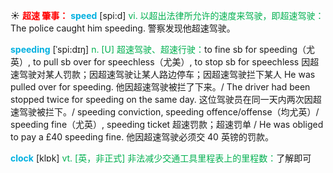 ☀ <font color="red">**超速 肇事：**</font>
<font color="sky blue">**speed**</font> [spi:d] 
<font color="#00b050">vi. 以超出法律所允许的速度来驾驶，即超速驾驶：</font>The police caught him speeding. 警察发现他超速驾驶。
           
<font color="sky blue">**speeding**</font> [ˈspi:dɪŋ]
<font color="#00b050">n. [U] 超速驾驶、超速行驶：</font>to fine sb for speeding（尤英）, to pull sb over for speechless（尤美）, to stop sb for speechless 因超速驾驶对某人罚款；因超速驾驶让某人路边停车；因超速驾驶拦下某人 He was pulled over for speeding. 他因超速驾驶被拦了下来。/ The driver had been stopped twice for speeding on the same day. 这位驾驶员在同一天内两次因超速驾驶被拦下。/ speeding conviction, speeding offence/offense（均尤英）/ speeding fine（尤英）, speeding ticket 超速罚款；超速罚单 / He was obliged to pay a £40 speeding fine. 他因超速驾驶必须交 40 英镑的罚款。

<font color="sky blue">**clock**</font> [klɒk] 
<font color="#00b050">vt. [英，非正式] 非法减少交通工具里程表上的里程数：</font>了解即可
